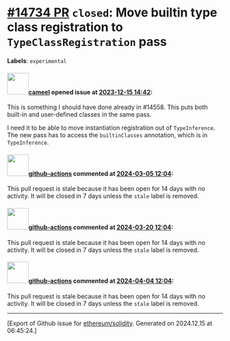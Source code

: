 # [\#14734 PR](https://github.com/ethereum/solidity/pull/14734) `closed`: Move builtin type class registration to `TypeClassRegistration` pass
**Labels**: `experimental`


#### <img src="https://avatars.githubusercontent.com/u/137030?v=4" width="50">[cameel](https://github.com/cameel) opened issue at [2023-12-15 14:42](https://github.com/ethereum/solidity/pull/14734):

This is something I should have done already in #14558. This puts both built-in and user-defined classes in the same pass.

I need it to be able to move instantiation registration out of `TypeInference`. The new pass has to access the `builtinClasses` annotation, which is in `TypeInference`.

#### <img src="https://avatars.githubusercontent.com/in/15368?v=4" width="50">[github-actions](https://github.com/apps/github-actions) commented at [2024-03-05 12:04](https://github.com/ethereum/solidity/pull/14734#issuecomment-1978609741):

This pull request is stale because it has been open for 14 days with no activity.
It will be closed in 7 days unless the `stale` label is removed.

#### <img src="https://avatars.githubusercontent.com/in/15368?v=4" width="50">[github-actions](https://github.com/apps/github-actions) commented at [2024-03-20 12:04](https://github.com/ethereum/solidity/pull/14734#issuecomment-2009411871):

This pull request is stale because it has been open for 14 days with no activity.
It will be closed in 7 days unless the `stale` label is removed.

#### <img src="https://avatars.githubusercontent.com/in/15368?v=4" width="50">[github-actions](https://github.com/apps/github-actions) commented at [2024-04-04 12:04](https://github.com/ethereum/solidity/pull/14734#issuecomment-2036998438):

This pull request is stale because it has been open for 14 days with no activity.
It will be closed in 7 days unless the `stale` label is removed.


-------------------------------------------------------------------------------



[Export of Github issue for [ethereum/solidity](https://github.com/ethereum/solidity). Generated on 2024.12.15 at 06:45:24.]
